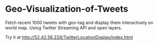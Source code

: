 # Geo-Visualization-of-Tweets
Fetch recent 1000 tweets with geo-tag and display them interactively on world map. Using Twitter Streaming API and open layers.

Try it at http://52.42.56.228/TwitterLocationDisplay/index.html
